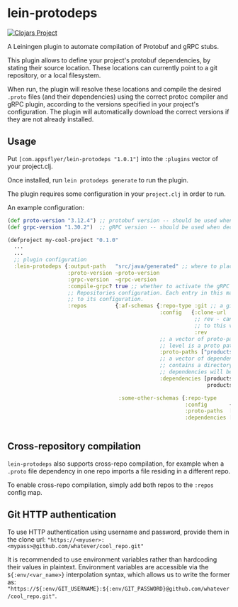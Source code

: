 # lein-protodeps

[![Clojars Project](https://img.shields.io/clojars/v/com.appsflyer/lein-protodeps.svg)](https://clojars.org/com.appsflyer/lein-protodeps)

A Leiningen plugin to automate compilation of Protobuf and gRPC stubs.

This plugin allows to define your project's protobuf dependencies, by stating
their source location. These locations can currently point to a git repository, or a local filesystem.

When run, the plugin will resolve these locations and compile the desired `.proto` files (and their dependencies)
using the correct protoc compiler and gRPC plugin, according to the versions specified
in your project's configuration. The plugin will automatically download the correct versions if they
are not already installed.

## Usage

Put `[com.appsflyer/lein-protodeps "1.0.1"]` into the `:plugins` vector of your project.clj.

Once installed, run `lein protodeps generate` to run the plugin.

The plugin requires some configuration in your `project.clj` in order to run.

An example configuration:

```clj
(def proto-version "3.12.4") ;; protobuf version -- should be used when declaring protobuf dependencies
(def grpc-version "1.30.2")  ;; gRPC version -- should be used when declaring gRPC dependencies

(defproject my-cool-project "0.1.0"
  ...
  ...
  ;; plugin configuration
  :lein-protodeps {:output-path   "src/java/generated" ;; where to place the generated files? Should reside within your `java-source-paths`
                   :proto-version ~proto-version
                   :grpc-version  ~grpc-version
                   :compile-grpc? true ;; whether to activate the gRPC plugin during the stub generation process
                   ;; Repositories configuration. Each entry in this map is an entry mapping a logical repository name
                   ;; to its configuration.
                   :repos         {:af-schemas {:repo-type :git ;; a git repo
                                                :config   {:clone-url   "git@localhost:test/repo.git" ;; url to clone from
                                                           ;; rev - can point to a commit hash, tag name or branch name. The repo will be cloned
                                                           ;; to this version of itself. If unspecified, will point to origin's HEAD (i.e, master).
                                                           :rev         "mybranch"}
                                                ;; a vector of proto-paths relative to the directory root. May use an empty string if the root
                                                ;; level is a proto path in itself.
                                                :proto-paths ["products"]
                                                ;; a vector of dependencies which control what stubs to compile. Each dependency vector
                                                ;; contains a directory under one of the proto paths. All files in this directory and their
                                                ;; dependencies will be compiled.
                                                :dependencies [products/events
                                                               products/adrevenue]}

                                   :some-other-schemas {:repo-type    :filesystem ;; read files directly from filesystem instead of git.
                                                        :config       {:path "../schemas"} ;; path, either relative or absolute
                                                        :proto-paths  ["products"]
                                                        :dependencies [products/foo
                                                                       products/bar]}}}
```

## Cross-repository compilation

`lein-protodeps` also supports cross-repo compilation, for example when a `.proto` file dependency in one repo imports a file
residing in a different repo.

To enable cross-repo compilation, simply add both repos to the `:repos` config map.

## Git HTTP authentication

To use HTTP authentication using username and password, provide them in the clone url: `"https://<myuser>:<mypass>@github.com/whatever/cool_repo.git"`

It is recommended to use environment variables rather than hardcoding their values in plaintext. Environment variables are accessible via the `${:env/<var_name>}` interpolation syntax, which allows us to write the former as: `"https://${:env/GIT_USERNAME}:${:env/GIT_PASSWORD}@github.com/whatever/cool_repo.git"`.
